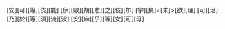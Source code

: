 [安][可][等][伎][能] [伊][敝][胡][悲][之][伎][尓] [宇][良]<[未]>[欲][理] [可][治][乃][於][等][須][流][波] [安][麻][乎][等][女][可][母]
